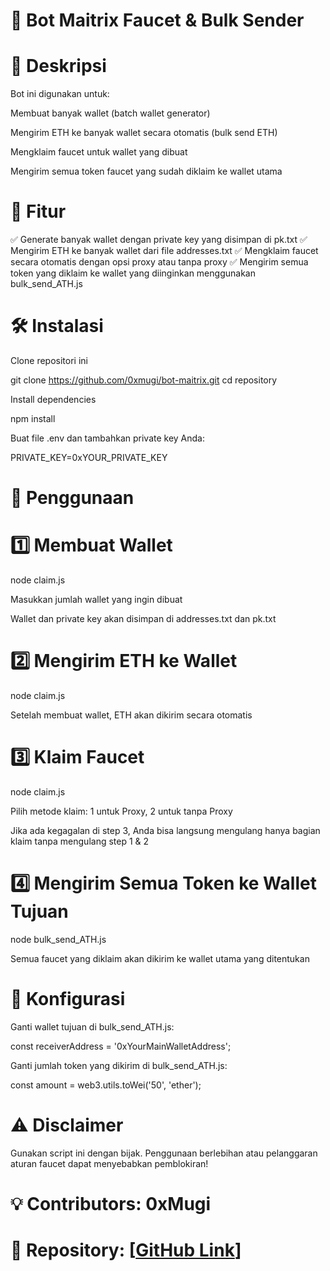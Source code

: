 # 🚀 Bot Maitrix Faucet & Bulk Sender

# 📌 Deskripsi

Bot ini digunakan untuk:

Membuat banyak wallet (batch wallet generator)

Mengirim ETH ke banyak wallet secara otomatis (bulk send ETH)

Mengklaim faucet untuk wallet yang dibuat

Mengirim semua token faucet yang sudah diklaim ke wallet utama

# 📂 Fitur

✅ Generate banyak wallet dengan private key yang disimpan di pk.txt
✅ Mengirim ETH ke banyak wallet dari file addresses.txt
✅ Mengklaim faucet secara otomatis dengan opsi proxy atau tanpa proxy
✅ Mengirim semua token yang diklaim ke wallet yang diinginkan menggunakan bulk_send_ATH.js

# 🛠️ Instalasi

Clone repositori ini

git clone https://github.com/0xmugi/bot-maitrix.git
cd repository

Install dependencies

npm install

Buat file .env dan tambahkan private key Anda:

PRIVATE_KEY=0xYOUR_PRIVATE_KEY

# 🚀 Penggunaan

# 1️⃣ Membuat Wallet

node claim.js

Masukkan jumlah wallet yang ingin dibuat

Wallet dan private key akan disimpan di addresses.txt dan pk.txt

# 2️⃣ Mengirim ETH ke Wallet

node claim.js

Setelah membuat wallet, ETH akan dikirim secara otomatis

# 3️⃣ Klaim Faucet

node claim.js

Pilih metode klaim: 1 untuk Proxy, 2 untuk tanpa Proxy

Jika ada kegagalan di step 3, Anda bisa langsung mengulang hanya bagian klaim tanpa mengulang step 1 & 2

# 4️⃣ Mengirim Semua Token ke Wallet Tujuan

node bulk_send_ATH.js

Semua faucet yang diklaim akan dikirim ke wallet utama yang ditentukan

# 📝 Konfigurasi

Ganti wallet tujuan di bulk_send_ATH.js:

const receiverAddress = '0xYourMainWalletAddress';

Ganti jumlah token yang dikirim di bulk_send_ATH.js:

const amount = web3.utils.toWei('50', 'ether');

# ⚠️ Disclaimer

Gunakan script ini dengan bijak. Penggunaan berlebihan atau pelanggaran aturan faucet dapat menyebabkan pemblokiran!

# 💡 Contributors: 0xMugi
# 📌 Repository: [[GitHub Link](https://github.com/0xmugi/)]
